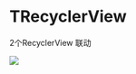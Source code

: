 # TRecyclerView
2个RecyclerView 联动

![](https://github.com/leon5458/TRecyclerView/blob/master/TRecyclerView/img.gif)
